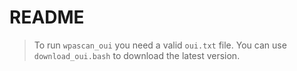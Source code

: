 # README

> To run <code>wpascan_oui</code> you need a valid <code>oui.txt</code> file. You can use <code>download_oui.bash</code> to download the latest version.
